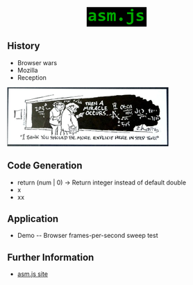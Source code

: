 <div align="center">
<img src="doc/asmjs.png" width="138" height="45">
</div>

## History
* Browser wars
* Mozilla
* Reception

<img src="doc/miracle.png" width="372" height="136">

## Code Generation
* return (num | 0) -> Return integer instead of default double
* x
* xx

## Application
* Demo -- Browser frames-per-second sweep test

## Further Information
* [asm.js site](http://asmjs.org)


